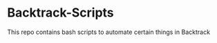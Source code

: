 Backtrack-Scripts
=================

This repo contains bash scripts to automate certain things in Backtrack
